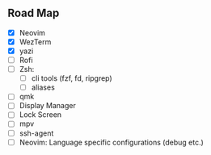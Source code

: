 ## Road Map

- [X] Neovim
- [X] WezTerm
- [X] yazi 
- [ ] Rofi
- [ ] Zsh:
  - [ ] cli tools (fzf, fd, ripgrep)
  - [ ] aliases
- [ ] qmk
- [ ] Display Manager
- [ ] Lock Screen
- [ ] mpv
- [ ] ssh-agent
- [ ] Neovim: Language specific configurations (debug etc.)
